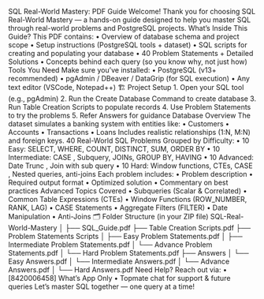 SQL Real-World Mastery: PDF Guide
Welcome!
Thank you for choosing SQL Real-World Mastery — a hands-on guide designed to help you master SQL through real-world problems and PostgreSQL projects.
What’s Inside This Guide?
This PDF contains:
•
Overview of database schema and project scope
•
Setup instructions (PostgreSQL tools + dataset)
•
SQL scripts for creating and populating your database
•
40 Problem Statements + Detailed Solutions
•
Concepts behind each query (so you know why, not just how)
Tools You Need
Make sure you’ve installed:
•
PostgreSQL (v13+ recommended)
•
pgAdmin / DBeaver / DataGrip (for SQL execution)
•
Any text editor (VSCode, Notepad++)
🏗 Project Setup
1.
Open your SQL tool (e.g., pgAdmin)
2.
Run the Create Database Command to create database
3.
Run Table Creation Scripts to populate records
4.
Use Problem Statements to try the problems
5.
Refer Answers for guidance
Database Overview
The dataset simulates a banking system with entities like:
•
Customers
•
Accounts
•
Transactions
•
Loans
Includes realistic relationships (1:N, M:N) and foreign keys.
40 Real-World SQL Problems
Grouped by Difficulty:
•
10 Easy: SELECT, WHERE, COUNT, DISTINCT, SUM, ORDER BY
•
10 Intermediate: CASE , Subquery, JOINs, GROUP BY, HAVING
•
10 Advanced: Date Trunc , Join with sub query
•
10 Hard: Window functions, CTEs, CASE , Nested queries, anti-joins
Each problem includes:
•
Problem description
•
Required output format
•
Optimized solution
•
Commentary on best practices
Advanced Topics Covered
•
Subqueries (Scalar & Correlated)
•
Common Table Expressions (CTEs)
•
Window Functions (ROW_NUMBER, RANK, LAG)
•
CASE Statements
•
Aggregate Filters (FILTER)
•
Date Manipulation
•
Anti-Joins
🗂 Folder Structure (in your ZIP file)
SQL-Real-World-Mastery
│
├── SQL_Guide.pdf
├── Table Creation Scripts.pdf
├── Problem Statements Scripts
│ ├── Easy Problem Statements.pdf
│ ├── Intermediate Problem Statements.pdf
│ └── Advance Problem Statements.pdf
│ └── Hard Problem Statements.pdf
├── Answers
│ └── Easy Answers.pdf
│ └── Intermediate Answers.pdf
│ └── Advance Answers.pdf
│ └── Hard Answers.pdf
Need Help?
Reach out via:
•
[8420006458] What’s App Only
•
Topmate chat for support & future queries
Let’s master SQL together — one query at a time!
